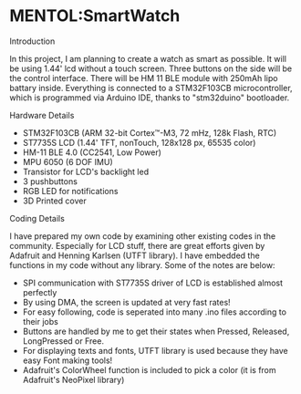 # MENTOL:SmartWatch

Introduction
   
   In this project, I am planning to create a watch as smart as possible. It will be using 1.44' lcd without a touch screen. Three buttons on the side will be the control interface. There will be HM 11 BLE module with 250mAh lipo battary inside. Everything is connected to a STM32F103CB microcontroller, which is programmed via Arduino IDE, thanks to "stm32duino" bootloader.
   
Hardware Details
   
   - STM32F103CB (ARM 32-bit Cortex™-M3, 72 mHz, 128k Flash, RTC)
   - ST7735S LCD (1.44' TFT, nonTouch, 128x128 px, 65535 color)
   - HM-11 BLE 4.0 (CC2541, Low Power)
   - MPU 6050 (6 DOF IMU)
   - Transistor for LCD's backlight led
   - 3 pushbuttons
   - RGB LED for notifications
   - 3D Printed cover
   
Coding Details
  
   I have prepared my own code by examining other existing codes in the community. Especially for LCD stuff, there are great efforts given by Adafruit and Henning Karlsen (UTFT library). I have embedded the functions in my code without any library. Some of the notes are below:
   - SPI communication with ST7735S driver of LCD is established almost perfectly
   - By using DMA, the screen is updated at very fast rates!
   - For easy following, code is seperated into many .ino files according to their jobs
   - Buttons are handled by me to get their states when Pressed, Released, LongPressed or Free.
   - For displaying texts and fonts, UTFT library is used because they have easy Font making tools!
   - Adafruit's ColorWheel function is included to pick a color (it is from Adafruit's NeoPixel library)
  

